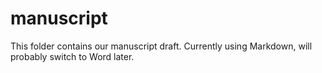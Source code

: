 # manuscript

This folder contains our manuscript draft. Currently using Markdown, will probably switch to Word later.